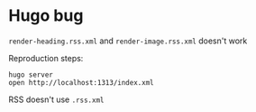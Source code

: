 # Hugo bug

`render-heading.rss.xml` and `render-image.rss.xml` doesn't work

Reproduction steps:

```
hugo server
open http://localhost:1313/index.xml
```

RSS doesn't use `.rss.xml`
